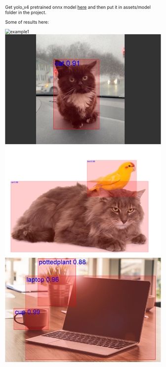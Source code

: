 Get yolo_v4 pretrained onnx model [here](https://github.com/onnx/models/tree/main/vision/object_detection_segmentation/yolov4/model) and then put it in assets/model folder in the project.

Some of results here:

![example1](ML_ObjectDetection\Assets\Output\bus_pedestrian._yoloed.jpg)
![example2](ML_ObjectDetection\Assets\Output\cat._yoloed.jpg)
![example3](ML_ObjectDetection\Assets\Output\cat_bird._yoloed.jpg)
![example4](ML_ObjectDetection\Assets\Output\laptop._yoloed.jpg)